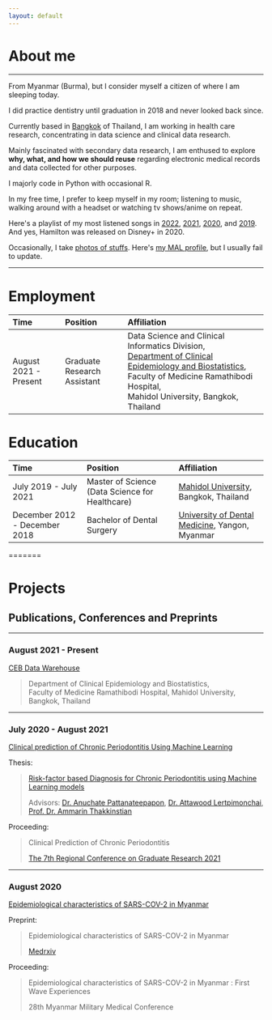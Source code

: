 ```yaml
---
layout: default
---
```


# About me
-------

From Myanmar (Burma), but I consider myself a citizen of where I am sleeping today. 

I did practice dentistry until graduation in 2018 and never looked back since. 

Currently based in [Bangkok](https://upload.wikimedia.org/wikipedia/commons/4/49/Th-Bangkok_ceremonial_name.ogg "Krungthepmahanakhon Amonrattanakosin Mahintharayutthaya Mahadilokphop Noppharatratchathaniburirom Udomratchaniwetmahasathan Amonphimanawatansathit Sakkathattiyawitsanukamprasit") of Thailand, I am working in health care research, concentrating in data science and clinical data research. 

Mainly fascinated with secondary data research, I am enthused to explore **why, what, and how we should reuse** regarding electronic medical records and data collected for other purposes. 

I majorly code in Python with occasional R.

In my free time, I prefer to keep myself in my room; listening to music, walking around with a headset or watching tv shows/anime on repeat.

Here's a playlist of my most listened songs in [2022](https://music.apple.com/th/playlist/replay-2019/pl.rp-BooEUbOj66bP "Replay 2022"), [2021](https://music.apple.com/th/playlist/replay-2021/pl.rp-8AA9cXvO44Xo "Replay 2021"), [2020](https://music.apple.com/th/playlist/replay-2020/pl.rp-P449SYAZaaYV "Replay 2020"), and [2019](https://music.apple.com/th/playlist/replay-2019/pl.rp-BooEUbOj66bP "Replay 2019"). And yes, Hamilton was released on Disney+ in 2020.

Occasionally, I take [photos of stuffs](https://unsplash.com/@finerbrighterlighter "Unsplash"). Here's [my MAL profile](https://myanimelist.net/profile/fibrili "MyAnimeList"), but I usually fail to update.

<hr />

# Employment

| Time    | Position         | Affiliation | 
|:------- |:------------------|:----------|
| August 2021 - Present | Graduate Research Assistant | Data Science and Clinical Informatics Division,<br/>[Department of Clinical Epidemiology and Biostatistics](https://www.rama.mahidol.ac.th/ceb/), Faculty of Medicine Ramathibodi Hospital, <br/>Mahidol University, Bangkok, Thailand  | 

# Education

| Time    | Position         | Affiliation | 
|:------- |:------------------|:----------|
| July 2019 - July 2021 | Master of Science (Data Science for Healthcare) | [Mahidol University](https://mahidol.ac.th/), Bangkok, Thailand  | 
| December 2012 - December 2018 | Bachelor of Dental Surgery | [University of Dental Medicine](http://udmyangon-edu.com/), Yangon, Myanmar  | 

=======
# Projects
## Publications, Conferences and Preprints
-------

### August 2021 - Present
[CEB Data Warehouse](https://www.rama.mahidol.ac.th/ceb/CEBdatawarehouse "Introduction")

> Department of Clinical Epidemiology and Biostatistics,<br/>Faculty of Medicine Ramathibodi Hospital, Mahidol University, Bangkok, Thailand

<hr />

### July 2020 - August 2021

[Clinical prediction of Chronic Periodontitis Using Machine Learning](https://www.researchgate.net/project/Risk-Factor-based-Diagnosis-for-Chronic-Periodontitis-using-Machine-Learning-Models "ResearchGate")

Thesis:

> [Risk-factor based Diagnosis for Chronic Periodontitis using Machine Learning models](https://htunteza.com/docs/msc_thesis.pdf "Thesis")
>
> Advisors: [Dr. Anuchate Pattanateepapon](https://orcid.org/0000-0003-1246-9482), [Dr. Attawood Lertpimonchai](https://orcid.org/0000-0003-2501-1534), [Prof. Dr. Ammarin Thakkinstian](https://scholar.google.com/citations?user=HW_DvVYAAAAJ&hl=en&oi=ao)

Proceeding:

> Clinical Prediction of Chronic Periodontitis
>
> [The 7th Regional Conference on Graduate Research 2021](https://www.spu.ac.th/uploads/contents/20210319220256.pdf "Page 45")

<hr />

### August 2020
[Epidemiological characteristics of SARS-COV-2 in Myanmar](https://www.researchgate.net/project/Epidemiology-of-SARS-CoV-2-in-Myanmar)

Preprint: 

> Epidemiological characteristics of SARS-COV-2 in Myanmar
>
> [Medrxiv](https://www.medrxiv.org/content/10.1101/2020.08.02.20166504v1)
    
Proceeding:

> Epidemiological characteristics of SARS-COV-2 in Myanmar : First Wave Experiences
>
> 28th Myanmar Military Medical Conference
